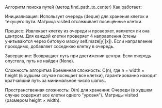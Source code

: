 Алгоритм поиска путей (метод find_path_to_center)
Как работает:

Инициализация:
Использует очередь (deque) для хранения клеток и текущего пути.
Матрица visited отслеживает посещённые клетки.

Процесс:
Извлекает клетку из очереди и проверяет, является ли она центром.
Для каждой клетки проверяет 4 направления (стены учитываются через битовую маску self.maze[y][x]).
Если направление проходимо, добавляет соседнюю клетку в очередь.

Завершение:
Возвращает путь при достижении центра.
Если очередь опустела, путь не найден (None).

Сложность алгоритма
Временная сложность:
O(n), где n = width × height (в худшем случае посещает все клетки), гарантированно находит кратчайший путь за минимальное число шагов..

Пространственная сложность:
O(n) для хранения:
Очереди (в худшем случае содержит все клетки одного "уровня").
Матрицы visited (размером height × width).
